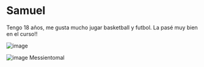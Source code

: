 # Samuel

Tengo 18 años, me gusta mucho jugar basketball y futbol. La pasé muy bien en el curso!!

![image](https://user-images.githubusercontent.com/87658026/126179541-e27e1e02-6b59-445f-ab8b-f575b67ab31d.png)


![image](https://user-images.githubusercontent.com/87658026/126180013-4cf8c789-7a78-4cc1-90b1-5e60b30d4c1a.png)
Messientomal
